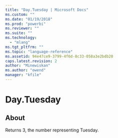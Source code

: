 ```yaml
---
title: "Day.Tuesday | Microsoft Docs"
ms.custom: ""
ms.date: "01/19/2018"
ms.prod: "powerbi"
ms.reviewer: ""
ms.suite: ""
ms.technology: 
  - "mlang"
ms.tgt_pltfrm: ""
ms.topic: "language-reference"
ms.assetid: 94e47ce9-3799-4f6d-8c33-058a3e2bdb20
caps.latest.revision: 2
author: "Minewiskan"
ms.author: "owend"
manager: "kfile"
---
```

# Day.Tuesday
## About
Returns 3, the number representing Tuesday.

